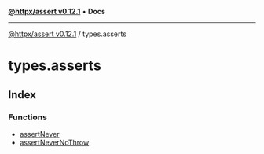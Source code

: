 [**@httpx/assert v0.12.1**](../README.md) • **Docs**

***

[@httpx/assert v0.12.1](../README.md) / types.asserts

# types.asserts

## Index

### Functions

- [assertNever](functions/assertNever.md)
- [assertNeverNoThrow](functions/assertNeverNoThrow.md)
